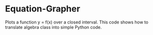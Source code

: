 # Equation-Grapher
Plots a function y = f(x) over a closed interval.
This code shows how to translate algebra class into simple Python code.

